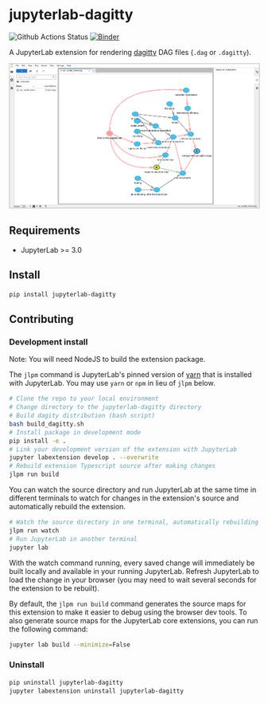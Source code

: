 # jupyterlab-dagitty

![Github Actions Status](https://github.com/krassowski/jupyterlab-dagitty/workflows/Build/badge.svg) [![Binder](https://mybinder.org/badge_logo.svg)](https://mybinder.org/v2/gh/krassowski/jupyterlab-dagitty/master?urlpath=lab/tree/examples/car_model_driver.dag)

A JupyterLab extension for rendering [dagitty](http://dagitty.net/) DAG files (`.dag` or `.dagitty`).

![Screenshot of rendered DAG][screenshot]

[screenshot]: https://raw.githubusercontent.com/krassowski/jupyterlab-dagitty/main/docs/images/screenshot.png

## Requirements

* JupyterLab >= 3.0

## Install

```bash
pip install jupyterlab-dagitty
```

## Contributing

### Development install

Note: You will need NodeJS to build the extension package.

The `jlpm` command is JupyterLab's pinned version of
[yarn](https://yarnpkg.com/) that is installed with JupyterLab. You may use
`yarn` or `npm` in lieu of `jlpm` below.

```bash
# Clone the repo to your local environment
# Change directory to the jupyterlab-dagitty directory
# Build dagity distribution (bash script)
bash build_dagitty.sh
# Install package in development mode
pip install -e .
# Link your development version of the extension with JupyterLab
jupyter labextension develop . --overwrite
# Rebuild extension Typescript source after making changes
jlpm run build
```

You can watch the source directory and run JupyterLab at the same time in different terminals to watch for changes in the extension's source and automatically rebuild the extension.

```bash
# Watch the source directory in one terminal, automatically rebuilding when needed
jlpm run watch
# Run JupyterLab in another terminal
jupyter lab
```

With the watch command running, every saved change will immediately be built locally and available in your running JupyterLab. Refresh JupyterLab to load the change in your browser (you may need to wait several seconds for the extension to be rebuilt).

By default, the `jlpm run build` command generates the source maps for this extension to make it easier to debug using the browser dev tools. To also generate source maps for the JupyterLab core extensions, you can run the following command:

```bash
jupyter lab build --minimize=False
```

### Uninstall

```bash
pip uninstall jupyterlab-dagitty
jupyter labextension uninstall jupyterlab-dagitty
```
